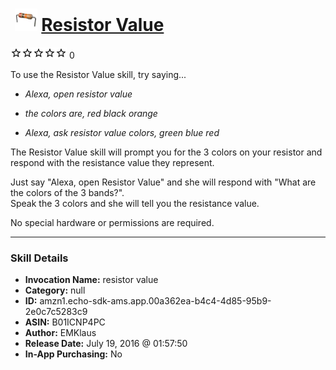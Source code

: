 # &nbsp;<img src="skill_icon" alt="Resistor Value icon" width="36"> [Resistor Value](http://alexa.amazon.com/#skills/amzn1.echo-sdk-ams.app.00a362ea-b4c4-4d85-95b9-2e0c7c5283c9)
![0 stars](../../images/ic_star_border_black_18dp_1x.png)![0 stars](../../images/ic_star_border_black_18dp_1x.png)![0 stars](../../images/ic_star_border_black_18dp_1x.png)![0 stars](../../images/ic_star_border_black_18dp_1x.png)![0 stars](../../images/ic_star_border_black_18dp_1x.png) 0

To use the Resistor Value skill, try saying...

* *Alexa, open resistor value*

* *the colors are, red black orange*

* *Alexa, ask resistor value colors, green blue red*

The Resistor Value skill will prompt you for the 3 colors on your resistor and 
respond with the resistance value they represent. 

Just say "Alexa, open Resistor Value" and she will respond with 
"What are the colors of the 3 bands?".  
Speak the 3 colors and she will tell you the resistance value.

No special hardware or permissions are required.

***

### Skill Details

* **Invocation Name:** resistor value
* **Category:** null
* **ID:** amzn1.echo-sdk-ams.app.00a362ea-b4c4-4d85-95b9-2e0c7c5283c9
* **ASIN:** B01ICNP4PC
* **Author:** EMKlaus
* **Release Date:** July 19, 2016 @ 01:57:50
* **In-App Purchasing:** No
